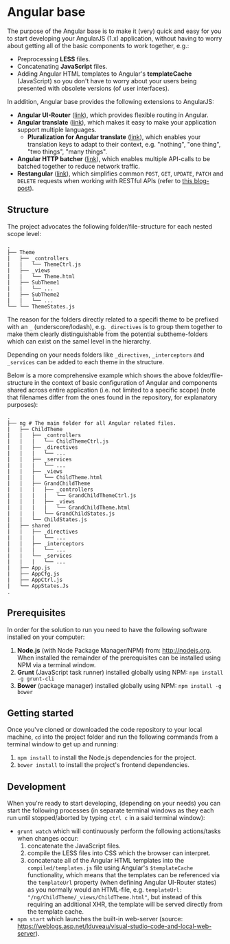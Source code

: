 # Angular base
The purpose of the Angular base is to make it (very) quick and easy for you to start developing your AngularJS (1.x) application, without having to worry about getting all of the basic components to work together, e.g.:

- Preprocessing **LESS** files.
- Concatenating **JavaScript** files.
- Adding Angular HTML templates to Angular's **templateCache** (JavaScript) so you don't have to worry about your users being presented with obsolete versions (of user interfaces).

In addition, Angular base provides the following extensions to AngularJS:
- **Angular UI-Router** ([link](https://github.com/angular-ui/ui-router)), which provides flexible routing in Angular.
- **Angular translate** ([link](https://github.com/angular-translate/angular-translate)), which makes it easy to make your application support multiple languages.
    - **Pluralization for Angular translate** ([link](https://angular-translate.github.io/docs/#/guide/14_pluralization)), which enables your translation keys to adapt to their context, e.g. "nothing", "one thing", "two things", "many things".
- **Angular HTTP batcher** ([link](https://github.com/jonsamwell/angular-http-batcher)), which enables multiple API-calls to be batched together to reduce network traffic.
- **Restangular** ([link](https://github.com/mgonto/restangular)), which simplifies common `POST`, `GET`, `UPDATE`, `PATCH` and `DELETE` requests when working with RESTful APIs (refer to [this blog-post](https://adambarry.wordpress.com/2016/04/18/thoughts-on-flexible-restful-apis/)).


## Structure
The project advocates the following folder/file-structure for each nested scope level:

```
.
├── Theme
|   ├── _controllers
|   |   └── ThemeCtrl.js
|   ├── _views
|   |   └── Theme.html
|   ├── SubTheme1
|   |   └── ...
|   ├── SubTheme2
|   |   └── ...
└── └── ThemeStates.js
```

The reason for the folders directly related to a specifi theme to be prefixed with an `_` (underscore/lodash), e.g. `_directives` is to group them together to make them clearly distinguishable from the potential subtheme-folders which can exist on the samel level in the hierarchy.

Depending on your needs folders like `_directives`, `_interceptors` and `_services` can be added to each theme in the structure.

Below is a more comprehensive example which shows the above folder/file-structure in the context of basic configuration of Angular and components shared across entire application (i.e. not limited to a specific scope) (note that filenames differ from the ones found in the repository, for explanatory purposes):

```
.
├── ng # The main folder for all Angular related files.
|   ├── ChildTheme
|   |   ├── _controllers
|   |   |   └── ChildThemeCtrl.js
|   |   ├── _directives
|   |   |   └── ...
|   |   ├── _services
|   |   |   └── ...
|   |   ├── _views
|   |   |   └── ChildTheme.html
|   |   ├── GrandChildTheme
|   |   |   ├── _controllers
|   |   |   |   └── GrandChildThemeCtrl.js
|   |   |   ├── _views
|   |   |   |   └── GrandChildTheme.html
|   |   |   └── GrandChildStates.js
|   |   └── ChildStates.js
|   ├── shared
|   |   ├── _directives
|   |   |   └── ...
|   |   ├── _interceptors
|   |   |   └── ...
|   |   └── _services
|   |   |   └── ...
|   ├── App.js
|   ├── AppCfg.js
|   ├── AppCtrl.js
|   └── AppStates.Js
.
```


## Prerequisites
In order for the solution to run you need to have the following software installed on your computer:

1) **Node.js** (with Node Package Manager/NPM) from: http://nodejs.org. When installed the remainder of the prerequisites can be installed using NPM via a terminal window.
1) **Grunt** (JavaScript task runner) installed globally using NPM: `npm install -g grunt-cli`
1) **Bower** (package manager) installed globally using NPM: `npm install -g bower`


## Getting started
Once you've cloned or downloaded the code repository to your local machine, `cd` into the project folder and run the following commands from a terminal window to get up and running:

1) `npm install` to install the Node.js dependencies for the project.
1) `bower install` to install the project's frontend dependencies.


## Development
When you're ready to start developing, (depending on your needs) you can start the following processes (in separate terminal windows as they each run until stopped/aborted by typing `ctrl c` in a said terminal window):

- `grunt watch` which will continuously perform the following actions/tasks when changes occur:
    1) concatenate the JavaScript files.
    1) compile the LESS files into CSS which the browser can interpret.
    1) concatenate all of the Angular HTML templates into the `compiled/templates.js` file using Angular's `$templateCache` functionality, which means that the templates can be referenced via the `templateUrl` property (when defining Angular UI-Router states) as you normally would an HTML-file, e.g. `templateUrl: "/ng/ChildTheme/_views/ChildTheme.html"`, but instead of this requiring an additional XHR, the template will be served directly from the template cache.
- `npm start` which launches the built-in web-server (source: https://weblogs.asp.net/lduveau/visual-studio-code-and-local-web-server).
